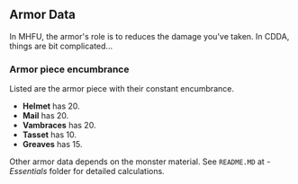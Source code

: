 ## Armor Data
In MHFU, the armor's role is to reduces the damage you've taken. In CDDA, things are bit complicated...

### Armor piece encumbrance
Listed are the armor piece with their constant encumbrance.
* **Helmet** has 20.
* **Mail** has 20.
* **Vambraces** has 20.
* **Tasset** has 10.
* **Greaves** has 15.

Other armor data depends on the monster material. See `README.MD` at *-Essentials* folder for detailed calculations.